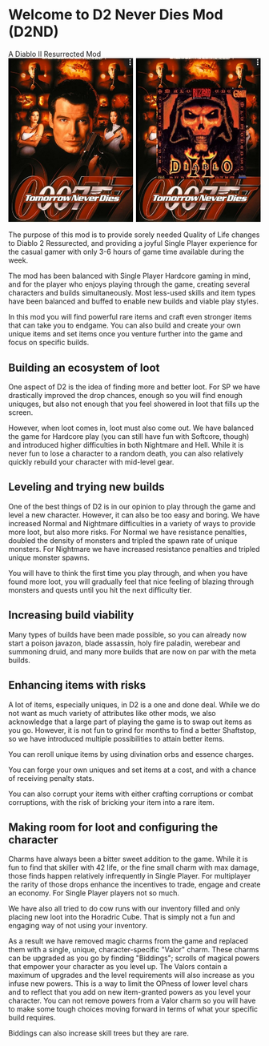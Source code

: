 # Welcome to D2 Never Dies Mod (D2ND)
A Diablo II Resurrected Mod
![d2 never dies](assets/d2-nd-007.jpg)

The purpose of this mod is to provide sorely needed Quality of Life changes to Diablo 2 Ressurected, and providing a joyful Single Player experience for the casual gamer with only 3-6 hours of game time available during the week.

The mod has been balanced with Single Player Hardcore gaming in mind, and for the player who enjoys playing through the game, creating several characters and builds simultaneously. 
Most less-used skills and item types have been balanced and buffed to enable new builds and viable play styles. 

In this mod you will find powerful rare items and craft even stronger items that can take you to endgame. You can also build and create your own unique items and set items once you venture further into the game and focus on specific builds. 

## Building an ecosystem of loot
One aspect of D2 is the idea of finding more and better loot. For SP we have drastically improved the drop chances, enough so you will find enough uniquges, but also not enough that you feel showered in loot that fills up the screen. 

However, when loot comes in, loot must also come out. We have balanced the game for Hardcore play (you can still have fun with Softcore, though) and introduced higher difficulties in both Nightmare and Hell. While it is never fun to lose a character to a random death, you can also relatively quickly rebuild your character with mid-level gear.

## Leveling and trying new builds
One of the best things of D2 is in our opinion to play through the game and level a new character. However, it can also be too easy and boring. We have increased Normal and Nightmare difficulties in a variety of ways to provide more loot, but also more risks. For Normal we have resistance penalties, doubled the density of monsters and tripled the spawn rate of unique monsters. For Nightmare we have increased resistance penalties and tripled unique monster spawns. 

You will have to think the first time you play through, and when you have found more loot, you will gradually feel that nice feeling of blazing through monsters and quests until you hit the next difficulty tier. 

## Increasing build viability
Many types of builds have been made possible, so you can already now start a poison javazon, blade assassin, holy fire paladin, werebear and summoning druid, and many more builds that are now on par with the meta builds.

## Enhancing items with risks
A lot of items, especially uniques, in D2 is a one and done deal. While we do not want as much variety of attributes like other mods, we also acknowledge that a large part of playing the game is to swap out items as you go. However, it is not fun to grind for months to find a better Shaftstop, so we have introduced multiple possibilities to attain better items. 

You can reroll unique items by using divination orbs and essence charges. 

You can forge your own uniques and set items at a cost, and with a chance of receiving penalty stats.

You can also corrupt your items with either crafting corruptions or combat corruptions, with the risk of bricking your item into a rare item.

## Making room for loot and configuring the character
Charms have always been a bitter sweet addition to the game. While it is fun to find that skiller with 42 life, or the fine small charm with max damage, those finds happen relatively infrequently in Single Player. For multiplayer the rarity of those drops enhance the incentives to trade, engage and create an economy. For Single Player players not so much. 

We have also all tried to do cow runs with our inventory filled and only placing new loot into the Horadric Cube. That is simply not a fun and engaging way of not using your inventory.

As a result we have removed magic charms from the game and replaced them with a single, unique, character-specific "Valor" charm. These charms can be upgraded as you go by finding "Biddings"; scrolls of magical powers that empower your character as you level up. The Valors contain a maximum of upgrades and the level requirements will also increase as you infuse new powers. This is a way to limit the OPness of lower level chars and to reflect that you add on new item-granted powers as you level your character. You can not remove powers from a Valor charm so you will have to make some tough choices moving forward in terms of what your specific build requires.

Biddings can also increase skill trees but they are rare.
